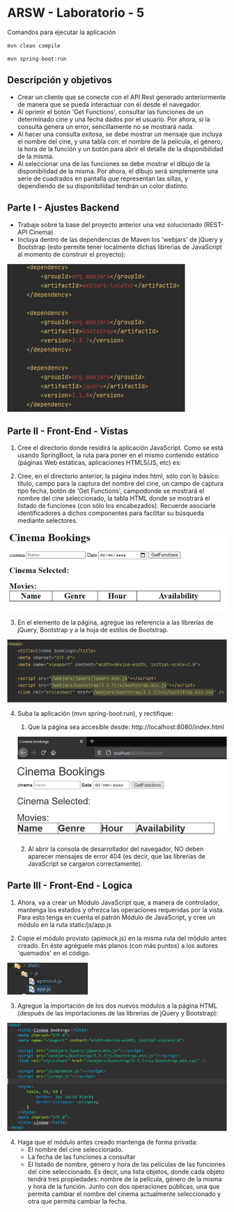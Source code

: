 # ARSW - Laboratorio - 5

Comandos para ejecutar la aplicación

```
mvn clean compile
```

```
mvn spring-boot:run
```
 
## Descripción y objetivos

* Crear un cliente que se conecte con el API Rest generado anteriormente de manera que se pueda interactuar con él desde el navegador.
* Al oprimir el botón 'Get Functions', consultar las funciones de un determinado cine y una fecha dados por el usuario. Por ahora, si la consulta genera un error, sencillamente no se mostrará nada.
* Al hacer una consulta exitosa, se debe mostrar un mensaje que incluya el nombre del cine, y una tabla con: el nombre de la película, el género, la hora de la función y un botón para abrir el detalle de la disponibilidad de la misma.
* Al seleccionar una de las funciones se debe mostrar el dibujo de la disponibilidad de la misma. Por ahora, el dibujo será simplemente una serie de cuadrados en pantalla que representan las sillas, y dependiendo de su disponibilidad tendrán un color distinto.

## Parte I - Ajustes Backend
* Trabaje sobre la base del proyecto anterior una vez solucionado (REST-API Cinema).
* Incluya dentro de las dependencias de Maven los 'webjars' de jQuery y Bootstrap (esto permite tener localmente dichas librerías de JavaScript al momento de construír el proyecto):

![pom](img/pom.png)

## Parte II - Front-End - Vistas

1. Cree el directorio donde residirá la aplicación JavaScript. Como se está usando SpringBoot, la ruta para poner en el mismo contenido estático (páginas Web estáticas, aplicaciones HTML5/JS, etc) es:

2. Cree, en el directorio anterior, la página index.html, sólo con lo básico: título, campo para la captura del nombre del cine, un campo de captura tipo fecha, botón de 'Get Functions', campodonde se mostrará el nombre del cine seleccionado, la tabla HTML donde se mostrará el listado de funciones (con sólo los encabezados). Recuerde asociarle identificadores a dichos componentes para facilitar su búsqueda mediante selectores.

![html](img/html.png)

3. En el elemento <head> de la página, agregue las referencia a las librerías de jQuery, Bootstrap y a la hoja de estilos de Bootstrap.

![head](img/head.png)

4. Suba la aplicación (mvn spring-boot:run), y rectifique:
	1. Que la página sea accesible desde: http://localhost:8080/index.html
	
	![local](img/local.png)
	
	2. Al abrir la consola de desarrollador del navegador, NO deben aparecer mensajes de error 404 (es decir, que las librerías de JavaScript se cargaron correctamente).

## Parte III - Front-End - Logica

1. Ahora, va a crear un Módulo JavaScript que, a manera de controlador, mantenga los estados y ofrezca las operaciones requeridas por la vista. Para esto tenga en cuenta el patrón Módulo de JavaScript, y cree un módulo en la ruta static/js/app.js

2. Copie el módulo provisto (apimock.js) en la misma ruta del módulo antes creado. En éste agréguele más planos (con más puntos) a los autores 'quemados' en el código.

![js](img/js.png)

3. Agregue la importación de los dos nuevos módulos a la página HTML (después de las importaciones de las librerías de jQuery y Bootstrap):

![import](img/import.png)

4. Haga que el módulo antes creado mantenga de forma privada:
	* El nombre del cine seleccionado.
	* La fecha de las funciones a consultar
	* El listado de nombre, género y hora de las películas de las funciones del cine seleccionado. Es decir, una lista objetos, donde cada objeto tendrá tres propiedades: nombre de la película, género de la misma y hora de la función.
Junto con dos operaciones públicas, una que permita cambiar el nombre del cinema actualmente seleccionado y otra que permita cambiar la fecha.


